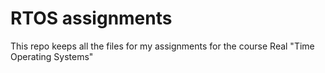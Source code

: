 # RTOS assignments
This repo keeps all the files for my assignments for the course Real "Time Operating Systems"
